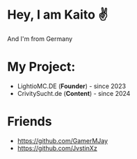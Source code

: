 
# Hey, I am Kaito ✌
And I'm from Germany

# My Project:
- LightioMC.DE (**Founder**) - since 2023
- CrivitySucht.de (**Content**) - since 2024

# Friends
- https://github.com/GamerMJay
- https://github.com/JvstinXz